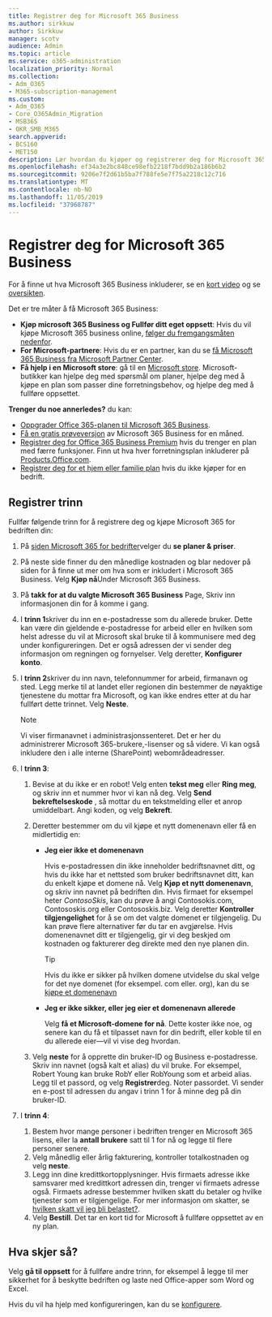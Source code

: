 ```yaml
---
title: Registrer deg for Microsoft 365 Business
ms.author: sirkkuw
author: Sirkkuw
manager: scotv
audience: Admin
ms.topic: article
ms.service: o365-administration
localization_priority: Normal
ms.collection:
- Adm_O365
- M365-subscription-management
ms.custom:
- Adm_O365
- Core_O365Admin_Migration
- MSB365
- OKR_SMB_M365
search.appverid:
- BCS160
- MET150
description: Lær hvordan du kjøper og registrerer deg for Microsoft 365 Business.
ms.openlocfilehash: ef34a3e2bc848ce98efb2218f7bdd9b2a186b6b2
ms.sourcegitcommit: 9206e7f2d61b5ba7f788fe5e7f75a2218c12c716
ms.translationtype: MT
ms.contentlocale: nb-NO
ms.lasthandoff: 11/05/2019
ms.locfileid: "37968787"
---
```

# <a name="sign-up-for-microsoft-365-business"></a>Registrer deg for Microsoft 365 Business

For å finne ut hva Microsoft 365 Business inkluderer, se en [kort video](https://go.microsoft.com/fwlink/?linkid=2109651) og se [oversikten](microsoft-365-business-overview.md).

Det er tre måter å få Microsoft 365 Business:
- **Kjøp microsoft 365 Business og Fullfør ditt eget oppsett**: Hvis du vil kjøpe Microsoft 365 business online, [følger du fremgangsmåten nedenfor](#sign-up-steps).
- **For Microsoft-partnere**: Hvis du er en partner, kan du se [få Microsoft 365 Business fra Microsoft Partner Center](get-microsoft-365-business.md#get-microsoft-365-business-from-microsoft-partner-center).
- **Få hjelp i en Microsoft store**: gå til en [Microsoft store](https://go.microsoft.com/fwlink/?linkid=2109652). Microsoft-butikker kan hjelpe deg med spørsmål om planer, hjelpe deg med å kjøpe en plan som passer dine forretningsbehov, og hjelpe deg med å fullføre oppsettet.

**Trenger du noe annerledes?** du kan:
- [Oppgrader Office 365-planen til Microsoft 365 Business](migrate-to-microsoft-365-business.md).
- [Få en gratis prøveversjon](https://go.microsoft.com/fwlink/p/?linkid=2102309) av Microsoft 365 Business for en måned.
- [Registrer deg for Office 365 Business Premium](https://go.microsoft.com/fwlink/p/?LinkID=510935) hvis du trenger en plan med færre funksjoner. Finn ut hva hver forretningsplan inkluderer på [Products.Office.com](https://go.microsoft.com/fwlink/?linkid=2109397).
- [Registrer deg for et hjem eller familie plan](https://go.microsoft.com/fwlink/?linkid=2109398) hvis du ikke kjøper for en bedrift. 

## <a name="sign-up-steps"></a>Registrer trinn

Fullfør følgende trinn for å registrere deg og kjøpe Microsoft 365 for bedriften din:

1. På [siden Microsoft 365 for bedrifter](https://go.microsoft.com/fwlink/?linkid=2109654)velger du **se planer & priser**. 
2. På neste side finner du den månedlige kostnaden og blar nedover på siden for å finne ut mer om hva som er inkludert i Microsoft 365 Business. Velg **Kjøp nå**Under Microsoft 365 Business.
3. På **takk for at du valgte Microsoft 365 Business** Page, Skriv inn informasjonen din for å komme i gang.
4. I **trinn 1**skriver du inn en e-postadresse som du allerede bruker. Dette kan være din gjeldende e-postadresse for arbeid eller en hvilken som helst adresse du vil at Microsoft skal bruke til å kommunisere med deg under konfigureringen. Det er også adressen der vi sender deg informasjon om regningen og fornyelser. Velg deretter, **Konfigurer konto**.
5. I **trinn 2**skriver du inn navn, telefonnummer for arbeid, firmanavn og sted. Legg merke til at landet eller regionen din bestemmer de nøyaktige tjenestene du mottar fra Microsoft, og kan ikke endres etter at du har fullført dette trinnet. Velg **Neste**.
    > [!NOTE]
    > Vi viser firmanavnet i administrasjonssenteret. Det er her du administrerer Microsoft 365-brukere,-lisenser og så videre. Vi kan også inkludere den i alle interne (SharePoint) webområdeadresser.
6. I **trinn 3**:

    1. Bevise at du ikke er en robot! Velg enten **tekst meg** eller **Ring meg**, og skriv inn et nummer hvor vi kan nå deg. Velg **Send bekreftelseskode** , så mottar du en tekstmelding eller et anrop umiddelbart. Angi koden, og velg **Bekreft**.
    2. Deretter bestemmer om du vil kjøpe et nytt domenenavn eller få en midlertidig en:

        - **Jeg eier ikke et domenenavn** 
        
            Hvis e-postadressen din ikke inneholder bedriftsnavnet ditt, og hvis du ikke har et nettsted som bruker bedriftsnavnet ditt, kan du enkelt kjøpe et domene nå. Velg **Kjøp et nytt domenenavn**, og skriv inn navnet på bedriften din. Hvis firmaet for eksempel heter *ContosoSkis*, kan du prøve å angi Contosokis.com, Contososkis.org eller Contososkis.biz. Velg deretter **Kontroller tilgjengelighet** for å se om det valgte domenet er tilgjengelig. Du kan prøve flere alternativer før du tar en avgjørelse. Hvis domenenavnet ditt er tilgjengelig, gir vi deg beskjed om kostnaden og fakturerer deg direkte med den nye planen din. 
       
            > [!TIP]
            > Hvis du ikke er sikker på hvilken domene utvidelse du skal velge for det nye domenet (for eksempel. com eller. org), kan du se [kjøpe et domenenavn](https://go.microsoft.com/fwlink/?linkid=2109700)
        
        - **Jeg er ikke sikker, eller jeg eier et domenenavn allerede** 
        
             Velg **få et Microsoft-domene for nå**. Dette koster ikke noe, og senere kan du få et tilpasset navn for din bedrift, eller koble til en du allerede eier&mdash;vil vi vise deg hvordan.

    3. Velg **neste** for å opprette din bruker-ID og Business e-postadresse. Skriv inn navnet (også kalt et alias) du vil bruke. For eksempel, Robert Young kan bruke RobY eller RobYoung som et arbeid alias. Legg til et passord, og velg **Registrer**deg. Noter passordet. Vi sender en e-post til adressen du angav i trinn 1 for å minne deg på din bruker-ID.
7. I **trinn 4**: 

    1. Bestem hvor mange personer i bedriften trenger en Microsoft 365 lisens, eller la **antall brukere** satt til 1 for nå og legge til flere personer senere. 
    2. Velg månedlig eller årlig fakturering, kontroller totalkostnaden og velg **neste**. 
    3. Legg inn dine kredittkortopplysninger. Hvis firmaets adresse ikke samsvarer med kredittkort adressen din, trenger vi firmaets adresse også. Firmaets adresse bestemmer hvilken skatt du betaler og hvilke tjenester som er tilgjengelige. For mer informasjon om skatter, se [hvilken skatt vil jeg bli belastet?](https://go.microsoft.com/fwlink/?linkid=2109701).
    4. Velg **Bestill**. Det tar en kort tid for Microsoft å fullføre oppsettet av en ny plan.

## <a name="whats-next"></a>Hva skjer så?

Velg **gå til oppsett** for å fullføre andre trinn, for eksempel å legge til mer sikkerhet for å beskytte bedriften og laste ned Office-apper som Word og Excel.

Hvis du vil ha hjelp med konfigureringen, kan du se [konfigurere](set-up.md).

